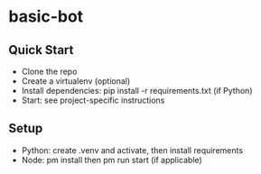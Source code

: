 # basic-bot

## Quick Start

- Clone the repo
- Create a virtualenv (optional)
- Install dependencies: pip install -r requirements.txt (if Python)
- Start: see project-specific instructions

## Setup

- Python: create .venv and activate, then install requirements
- Node: 
pm install then 
pm run start (if applicable)


